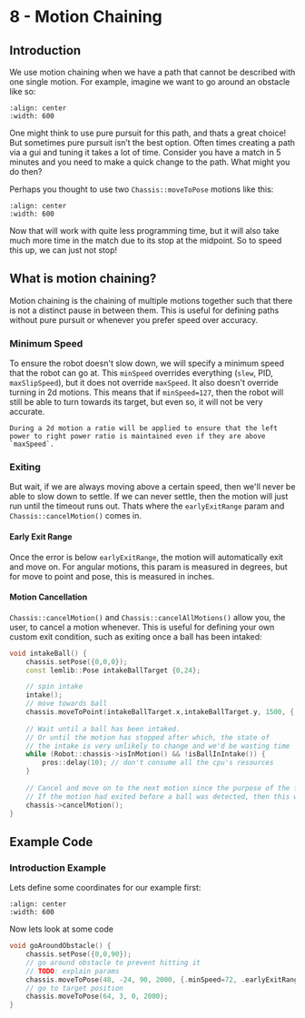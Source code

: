 # 8 - Motion Chaining

## Introduction

We use motion chaining when we have a path that cannot be described with one single motion. For example, imagine we want to go around an obstacle like so:

```{image} ../assets/8_motion_chaining/path-around-obstacle.svg
:align: center
:width: 600
```

One might think to use pure pursuit for this path, and thats a great choice! But sometimes pure pursuit isn’t the best option. Often times creating a path via a gui and tuning it takes a lot of time. Consider you have a match in 5 minutes and you need to make a quick change to the path. What might you do then?

Perhaps you thought to use two `Chassis::moveToPose` motions like this:

```{image} ../assets/8_motion_chaining/boomerang-chaining-around-obstacle.svg
:align: center
:width: 600
```

Now that will work with quite less programming time, but it will also take much more time in the match due to its stop at the midpoint. So to speed this up, we can just not stop!

## What is motion chaining?

Motion chaining is the chaining of multiple motions together such that there is not a distinct pause in between them. This is useful for defining paths without pure pursuit or whenever you prefer speed over accuracy.

### Minimum Speed

To ensure the robot doesn't slow down, we will specify a minimum speed that the robot can go at. This `minSpeed` overrides everything (`slew`, PID, `maxSlipSpeed`), but it does not override `maxSpeed`. It also doesn't override turning in 2d motions. This means that if `minSpeed=127`, then the robot will still be able to turn towards its target, but even so, it will not be very accurate. 

```{tip} 
During a 2d motion a ratio will be applied to ensure that the left power to right power ratio is maintained even if they are above `maxSpeed`.
```

### Exiting

But wait, if we are always moving above a certain speed, then we'll never be able to slow down to settle. If we can never settle, then the motion will just run until the timeout runs out. Thats where the `earlyExitRange` param and `Chassis::cancelMotion()` comes in.

#### Early Exit Range

Once the error is below `earlyExitRange`, the motion will automatically exit and move on. For angular motions, this param is measured in degrees, but for move to point and pose, this is measured in inches.

#### Motion Cancellation

`Chassis::cancelMotion()` and `Chassis::cancelAllMotions()` allow you, the user, to cancel a motion whenever. This is useful for defining your own custom exit condition, such as exiting once a ball has been intaked:

```cpp
void intakeBall() {
    chassis.setPose({0,0,0});
    const lemlib::Pose intakeBallTarget {0,24};

    // spin intake
    intake();
    // move towards ball
    chassis.moveToPoint(intakeBallTarget.x,intakeBallTarget.y, 1500, {.minSpeed=48});
  
    // Wait until a ball has been intaked.
    // Or until the motion has stopped after which, the state of
    // the intake is very unlikely to change and we'd be wasting time
    while (Robot::chassis->isInMotion() && !isBallInIntake()) {
        pros::delay(10); // don't consume all the cpu's resources
    }
  
    // Cancel and move on to the next motion since the purpose of the first is complete.
    // If the motion had exited before a ball was detected, then this will do nothing. 
    chassis->cancelMotion();
}
```

## Example Code

### Introduction Example

Lets define some coordinates for our example first:

```{image} ../assets/8_motion_chaining/boomerang-chaining-around-obstacle-with-coords.svg
:align: center
:width: 600
```

Now lets look at some code

```cpp
void goAroundObstacle() {
    chassis.setPose({0,0,90});
    // go around obstacle to prevent hitting it
    // TODO: explain params
    chassis.moveToPose(48, -24, 90, 2000, {.minSpeed=72, .earlyExitRange=8});
    // go to target position
    chassis.moveToPose(64, 3, 0, 2000);
}
```